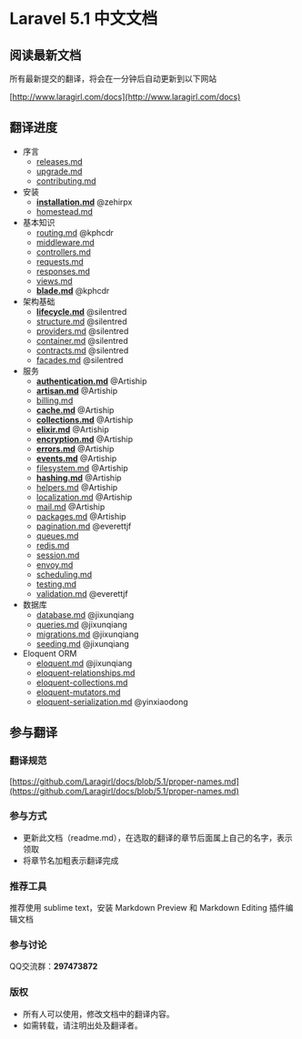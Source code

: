 # Laravel 5.1 中文文档

## 阅读最新文档

所有最新提交的翻译，将会在一分钟后自动更新到以下网站

[http://www.laragirl.com/docs](http://www.laragirl.com/docs)

## 翻译进度

- 序言
    - [releases.md](https://github.com/Laragirl/docs/blob/5.1/releases.md) 
    - [upgrade.md](https://github.com/Laragirl/docs/blob/5.1/upgrade.md) 
    - [contributing.md](https://github.com/Laragirl/docs/blob/5.1/contributions.md)
- 安装
    - [**installation.md**](https://github.com/Laragirl/docs/blob/5.1/installation.md) @zehirpx
    - [homestead.md](https://github.com/Laragirl/docs/blob/5.1/homestead.md) 
- 基本知识
    - [routing.md](https://github.com/Laragirl/docs/blob/5.1/routing.md) @kphcdr
    - [middleware.md](https://github.com/Laragirl/docs/blob/5.1/middleware.md) 
    - [controllers.md](https://github.com/Laragirl/docs/blob/5.1/controllers.md) 
    - [requests.md](https://github.com/Laragirl/docs/blob/5.1/requests.md) 
    - [responses.md](https://github.com/Laragirl/docs/blob/5.1/responses.md)
    - [views.md](https://github.com/Laragirl/docs/blob/5.1/views.md)
    - [**blade.md**](https://github.com/Laragirl/docs/blob/5.1/blade.md) @kphcdr
- 架构基础
    - [**lifecycle.md**](https://github.com/Laragirl/docs/blob/5.1/lifecycle.md) @silentred
    - [structure.md](https://github.com/Laragirl/docs/blob/5.1/structure.md) @silentred
    - [providers.md](https://github.com/Laragirl/docs/blob/5.1/providers.md) @silentred
    - [container.md](https://github.com/Laragirl/docs/blob/5.1/container.md) @silentred
    - [contracts.md](https://github.com/Laragirl/docs/blob/5.1/contracts.md) @silentred
    - [facades.md](https://github.com/Laragirl/docs/blob/5.1/facades.md) @silentred
- 服务
    - [**authentication.md**](https://github.com/Laragirl/docs/blob/5.1/authentication.md) @Artiship
    - [**artisan.md**](https://github.com/Laragirl/docs/blob/5.1/artisan.md)  @Artiship
    - [billing.md](https://github.com/Laragirl/docs/blob/5.1/billing.md)
    - [**cache.md**](https://github.com/Laragirl/docs/blob/5.1/cache.md)  @Artiship
    - [**collections.md**](https://github.com/Laragirl/docs/blob/5.1/collections.md) @Artiship
    - [**elixir.md**](https://github.com/Laragirl/docs/blob/5.1/elixir.md) @Artiship
    - [**encryption.md**](https://github.com/Laragirl/docs/blob/5.1/encryption.md) @Artiship
    - [**errors.md**](https://github.com/Laragirl/docs/blob/5.1/errors.md) @Artiship
    - [**events.md**](https://github.com/Laragirl/docs/blob/5.1/events.md) @Artiship
    - [filesystem.md](https://github.com/Laragirl/docs/blob/5.1/filesystem.md) @Artiship
    - [**hashing.md**](https://github.com/Laragirl/docs/blob/5.1/hashing.md) @Artiship
    - [helpers.md](https://github.com/Laragirl/docs/blob/5.1/helpers.md) @Artiship
    - [localization.md](https://github.com/Laragirl/docs/blob/5.1/localization.md) @Artiship
    - [mail.md](https://github.com/Laragirl/docs/blob/5.1/mail.md) @Artiship
    - [packages.md](https://github.com/Laragirl/docs/blob/5.1/packages.md) @Artiship
    - [pagination.md](https://github.com/Laragirl/docs/blob/5.1/pagination.md) @everettjf
    - [queues.md](https://github.com/Laragirl/docs/blob/5.1/queues.md)
    - [redis.md](https://github.com/Laragirl/docs/blob/5.1/redis.md)
    - [session.md](https://github.com/Laragirl/docs/blob/5.1/session.md)
    - [envoy.md](https://github.com/Laragirl/docs/blob/5.1/envoy.md)
    - [scheduling.md](https://github.com/Laragirl/docs/blob/5.1/scheduling.md)
    - [testing.md](https://github.com/Laragirl/docs/blob/5.1/testing.md)
    - [validation.md](https://github.com/Laragirl/docs/blob/5.1/validation.md) @everettjf
- 数据库
    - [database.md](https://github.com/Laragirl/docs/blob/5.1/database.md)  @jixunqiang
    - [queries.md](https://github.com/Laragirl/docs/blob/5.1/queries.md) @jixunqiang
    - [migrations.md](https://github.com/Laragirl/docs/blob/5.1/migrations.md) @jixunqiang
    - [seeding.md](https://github.com/Laragirl/docs/blob/5.1/seeding.md) @jixunqiang
- Eloquent ORM
    - [eloquent.md](https://github.com/Laragirl/docs/blob/5.1/eloquent.md)  @jixunqiang 
    - [eloquent-relationships.md](https://github.com/Laragirl/docs/blob/5.1/eloquent-relationships.md)  
    - [eloquent-collections.md](https://github.com/Laragirl/docs/blob/5.1/eloquent-collections.md)  
    - [eloquent-mutators.md](https://github.com/Laragirl/docs/blob/5.1/eloquent-mutators.md)  
    - [eloquent-serialization.md](https://github.com/Laragirl/docs/blob/5.1/eloquent-serialization.md)  @yinxiaodong

## 参与翻译

### 翻译规范

[https://github.com/Laragirl/docs/blob/5.1/proper-names.md](https://github.com/Laragirl/docs/blob/5.1/proper-names.md)

### 参与方式

- 更新此文档（readme.md），在选取的翻译的章节后面属上自己的名字，表示领取
- 将章节名加粗表示翻译完成

### 推荐工具

推荐使用 sublime text，安装 Markdown Preview 和 Markdown Editing 插件编辑文档

### 参与讨论

QQ交流群：**297473872**

### 版权

- 所有人可以使用，修改文档中的翻译内容。
- 如需转载，请注明出处及翻译者。

